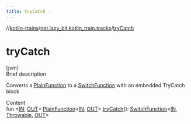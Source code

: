 ```yaml
---
title: tryCatch -
---
```

//[kotlin-trains](../index.md)/[net.lazy_bit.kotlin_train.tracks](index.md)/[tryCatch](try-catch.md)



# tryCatch  
[jvm]  
Brief description  


Converts a [PlainFunction](index.md#net.lazy_bit.kotlin_train.tracks/PlainFunction///PointingToDeclaration/) to a [SwitchFunction](index.md#net.lazy_bit.kotlin_train.tracks/SwitchFunction///PointingToDeclaration/) with an embedded TryCatch block

  
Content  
fun <[IN](try-catch.md), [OUT](try-catch.md)> [PlainFunction](index.md#net.lazy_bit.kotlin_train.tracks/PlainFunction///PointingToDeclaration/)<[IN](try-catch.md), [OUT](try-catch.md)>.[tryCatch](try-catch.md)(): [SwitchFunction](index.md#net.lazy_bit.kotlin_train.tracks/SwitchFunction///PointingToDeclaration/)<[IN](try-catch.md), [Throwable](https://kotlinlang.org/api/latest/jvm/stdlib/kotlin/-throwable/index.html), [OUT](try-catch.md)>  



